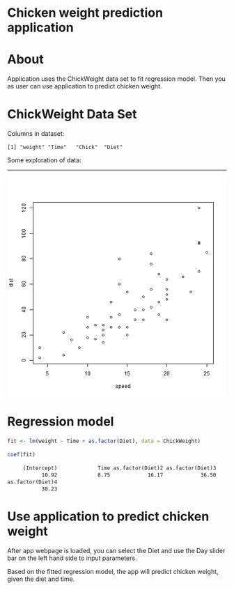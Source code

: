 Chicken weight prediction application
========================================================

  

About 
========================================================
Application uses the ChickWeight data set to fit regression model.
Then you as user can use application to predict chicken weight.


ChickWeight Data Set
========================================================
Columns in dataset:

```
[1] "weight" "Time"   "Chick"  "Diet"  
```

Some exploration of data:
***
![plot of chunk unnamed-chunk-2](index-figure/unnamed-chunk-2.png) 

Regression model
========================================================


```r
fit <- lm(weight ~ Time + as.factor(Diet), data = ChickWeight)
```


```r
coef(fit)
```

```
     (Intercept)             Time as.factor(Diet)2 as.factor(Diet)3 
           10.92             8.75            16.17            36.50 
as.factor(Diet)4 
           30.23 
```


Use application to predict chicken weight
========================================================
After app webpage is loaded, you can select the Diet and use the Day slider bar on the left hand side to input parameters. 

Based on the fitted regression model, the app will predict chicken weight, given the diet and time.
